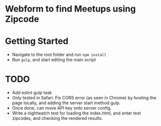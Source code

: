 # Webform to find Meetups using Zipcode

# Getting Started

* Navigate to the root folder and run `npm install`
* Run `gulp`, and start editing the main script

# TODO

* Add eslint gulp task
* Only tested in Safari. Fix CORS error (as seen in Chrome) by hosting the page locally, and adding the server start method gulp.
* Once done, can move API key onto server config.
* Write a nightwatch test for loading the index.html, and enter test zipcodes, and checking the rendered results.
